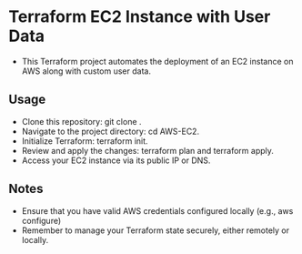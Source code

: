 # Terraform EC2 Instance with User Data
- This Terraform project automates the deployment of an EC2 instance on AWS along with custom user data.

## Usage
- Clone this repository: git clone <repository-url>.
- Navigate to the project directory: cd AWS-EC2.
- Initialize Terraform: terraform init.
- Review and apply the changes: terraform plan and terraform apply.
- Access your EC2 instance via its public IP or DNS.

## Notes
- Ensure that you have valid AWS credentials configured locally (e.g., aws configure)
- Remember to manage your Terraform state securely, either remotely or locally.
